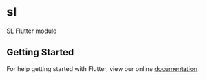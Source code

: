 # sl

SL Flutter module

## Getting Started

For help getting started with Flutter, view our online
[documentation](https://flutter.io/).

